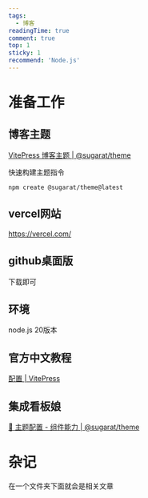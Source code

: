 ```yaml
---
tags:
  - 博客
readingTime: true
comment: true
top: 1
sticky: 1
recommend: 'Node.js'
---
```


# 准备工作

## 博客主题

[VitePress 博客主题 | @sugarat/theme](https://theme.sugarat.top/)

快速构建主题指令

```npm
npm create @sugarat/theme@latest
```
## vercel网站

https://vercel.com/

## github桌面版

下载即可

## 环境

node.js  20版本

## 官方中文教程

[配置 | VitePress](https://vitepress.yiov.top/configuration.html)


## 集成看板娘

[🔧 主题配置 - 组件能力 | @sugarat/theme](https://theme.sugarat.top/config/component.html#oml2d-%E7%9C%8B%E6%9D%BF%E5%A8%98%E9%9B%86%E6%88%90)



# 杂记

在一个文件夹下面就会是相关文章






